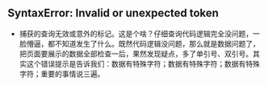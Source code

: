 ## SyntaxError: Invalid or unexpected token

* 捕获的查询无效或意外的标记。这是个啥？仔细查询代码逻辑完全没问题，一脸懵逼，都不知道发生了什么。既然代码逻辑没问题，那么就是数据问题了，把页面要展示的数据全部检查一后，果然发现疑点，多了单引号、双引号。其实这个错误提示是告诉我们：数据有特殊字符；数据有特殊字符；数据有特殊字符；重要的事情说三遍。
